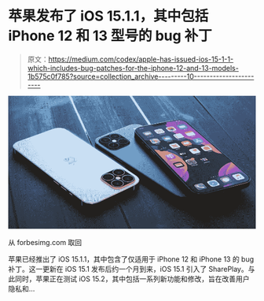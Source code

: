 # 苹果发布了 iOS 15.1.1，其中包括 iPhone 12 和 13 型号的 bug 补丁

> 原文：<https://medium.com/codex/apple-has-issued-ios-15-1-1-which-includes-bug-patches-for-the-iphone-12-and-13-models-1b575c0f785?source=collection_archive---------10----------------------->

![](img/52e9adfc81747753f53ef0a8ee0a2084.png)

从 forbesimg.com 取回

苹果已经推出了 iOS 15.1.1，其中包含了仅适用于 iPhone 12 和 iPhone 13 的 bug 补丁。这一更新在 iOS 15.1 发布后约一个月到来，iOS 15.1 引入了 SharePlay。与此同时，苹果正在测试 iOS 15.2，其中包括一系列新功能和修改，旨在改善用户隐私和…